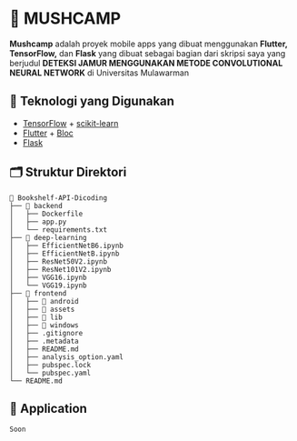 # 🍄 MUSHCAMP

**Mushcamp** adalah proyek mobile apps yang dibuat menggunakan **Flutter, TensorFlow,** dan **Flask** yang dibuat sebagai bagian dari skripsi saya yang berjudul **DETEKSI JAMUR MENGGUNAKAN METODE CONVOLUTIONAL NEURAL NETWORK** di Universitas Mulawarman

## 🚀 Teknologi yang Digunakan

- [TensorFlow](https://www.tensorflow.org/) + [scikit-learn](https://scikit-learn.org/stable/)
- [Flutter](https://flutter.dev/) + [Bloc](https://bloclibrary.dev/)
- [Flask](https://flask.palletsprojects.com/en/stable/)

## 🗂️ Struktur Direktori

```
📁 Bookshelf-API-Dicoding
├── 📁 backend
│   ├── Dockerfile
│   ├── app.py
│   └── requirements.txt
├── 📁 deep-learning
│   ├── EfficientNetB6.ipynb
│   ├── EfficientNetB.ipynb
│   ├── ResNet50V2.ipynb
│   ├── ResNet101V2.ipynb
│   ├── VGG16.ipynb
│   └── VGG19.ipynb
├── 📁 frontend
│   ├── 📁 android
│   ├── 📁 assets
│   ├── 📁 lib
│   ├── 📁 windows
│   ├── .gitignore
│   ├── .metadata
│   ├── README.md
│   ├── analysis_option.yaml
│   ├── pubspec.lock
│   └── pubspec.yaml
└── README.md
```

## 📱 Application

```bash
Soon
```
